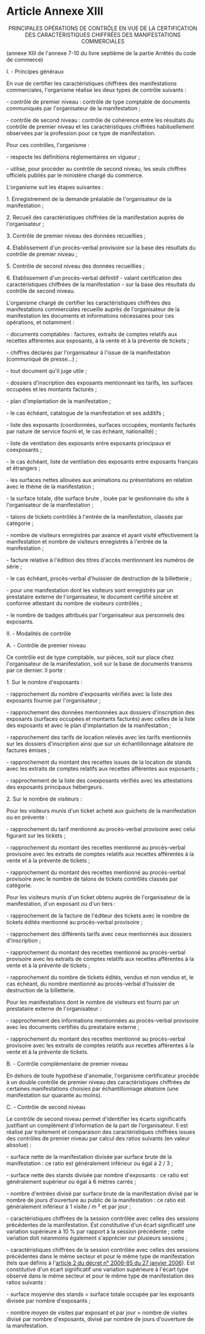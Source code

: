 # Article Annexe XIII

<p align='center'>PRINCIPALES OPÉRATIONS DE CONTRÔLE EN VUE DE LA CERTIFICATION DES CARACTÉRISTIQUES CHIFFRÉES DES MANIFESTATIONS COMMERCIALES </p><p>(annexe XIII de l'annexe 7-10 du livre septième de la partie Arrêtés du code de commerce) <br/></p><p>I. - Principes généraux </p><p>En vue de certifier les caractéristiques chiffrées des manifestations commerciales, l'organisme réalise les deux types de contrôle suivants : </p><p>- contrôle de premier niveau : contrôle de type comptable de documents communiqués par l'organisateur de la manifestation ; </p><p>- contrôle de second niveau : contrôle de cohérence entre les résultats du contrôle de premier niveau et les caractéristiques chiffrées habituellement observées par la profession pour ce type de manifestation. </p><p>Pour ces contrôles, l'organisme : </p><p>- respecte les définitions réglementaires en vigueur ; </p><p>- utilise, pour procéder au contrôle de second niveau, les seuls chiffres officiels publiés par le ministère chargé du commerce.</p><p>L'organisme suit les étapes suivantes : </p><p>1. Enregistrement de la demande préalable de l'organisateur de la manifestation ; </p><p>2. Recueil des caractéristiques chiffrées de la manifestation auprès de l'organisateur ; </p><p>3. Contrôle de premier niveau des données recueillies ; </p><p>4. Etablissement d'un procès-verbal provisoire sur la base des résultats du contrôle de premier niveau ; </p><p>5. Contrôle de second niveau des données recueillies ; </p><p>6. Etablissement d'un procès-verbal définitif - valant certification des caractéristiques chiffrées de la manifestation - sur la base des résultats du contrôle de second niveau.</p><p>L'organisme chargé de certifier les caractéristiques chiffrées des manifestations commerciales recueille auprès de l'organisateur de la manifestation les documents et informations nécessaires pour ces opérations, et notamment : </p><p>- documents comptables : factures, extraits de comptes relatifs aux recettes afférentes aux exposants, à la vente et à la prévente de tickets ; </p><p>- chiffres déclarés par l'organisateur à l'issue de la manifestation (communiqué de presse...) ; </p><p>- tout document qu'il juge utile ; </p><p>- dossiers d'inscription des exposants mentionnant les tarifs, les surfaces occupées et les montants facturés ; </p><p>- plan d'implantation de la manifestation ; </p><p>- le cas échéant, catalogue de la manifestation et ses additifs ; </p><p>- liste des exposants (coordonnées, surfaces occupées, montants facturés par nature de service fourni et, le cas échéant, nationalité) ; </p><p>- liste de ventilation des exposants entre exposants principaux et coexposants ; </p><p>- le cas échéant, liste de ventilation des exposants entre exposants français et étrangers ; </p><p>- les surfaces nettes allouées aux animations ou présentations en relation avec le thème de la manifestation ; </p><p>- la surface totale, dite  surface brute , louée par le gestionnaire du site à l'organisateur de la manifestation ; </p><p>- talons de tickets contrôlés à l'entrée de la manifestation, classés par catégorie ; </p><p>- nombre de visiteurs enregistrés par avance et ayant visité effectivement la manifestation et nombre de visiteurs enregistrés à l'entrée de la manifestation ; </p><p>- facture relative à l'édition des titres d'accès mentionnant les numéros de série ; </p><p>- le cas échéant, procès-verbal d'huissier de destruction de la billetterie ; </p><p>- pour une manifestation dont les visiteurs sont enregistrés par un prestataire externe de l'organisateur, le document certifié sincère et conforme attestant du nombre de visiteurs contrôlés ; </p><p>- le nombre de badges attribués par l'organisateur aux personnels des exposants. </p><p>II. - Modalités de contrôle </p><p>A. - Contrôle de premier niveau </p><p>Ce contrôle est de type comptable, sur pièces, soit sur place chez l'organisateur de la manifestation, soit sur la base de documents transmis par ce dernier. Il porte : </p><p>1. Sur le nombre d'exposants : </p><p>- rapprochement du nombre d'exposants vérifiés avec la liste des exposants fournie par l'organisateur ; </p><p>- rapprochement des données mentionnées aux dossiers d'inscription des exposants (surfaces occupées et montants facturés) avec celles de la liste des exposants et avec le plan d'implantation de la manifestation ; </p><p>- rapprochement des tarifs de location relevés avec les tarifs mentionnés sur les dossiers d'inscription ainsi que sur un échantillonnage aléatoire de factures émises ; </p><p>- rapprochement du montant des recettes issues de la location de stands avec les extraits de comptes relatifs aux recettes afférentes aux exposants ; </p><p>- rapprochement de la liste des coexposants vérifiés avec les attestations des exposants principaux hébergeurs. </p><p>2. Sur le nombre de visiteurs : </p><p>Pour les visiteurs munis d'un ticket acheté aux guichets de la manifestation ou en prévente : </p><p>- rapprochement du tarif mentionné au procès-verbal provisoire avec celui figurant sur les tickets ; </p><p>- rapprochement du montant des recettes mentionné au procès-verbal provisoire avec les extraits de comptes relatifs aux recettes afférentes à la vente et à la prévente de tickets ; </p><p>- rapprochement du montant des recettes mentionné au procès-verbal provisoire avec le nombre de talons de tickets contrôlés classés par catégorie. </p><p>Pour les visiteurs munis d'un ticket obtenu auprès de l'organisateur de la manifestation, d'un exposant ou d'un tiers : </p><p>- rapprochement de la facture de l'éditeur des tickets avec le nombre de tickets édités mentionné au procès-verbal provisoire ; </p><p>- rapprochement des différents tarifs avec ceux mentionnés aux dossiers d'inscription ; </p><p>- rapprochement du montant des recettes mentionné au procès-verbal provisoire avec les extraits de comptes relatifs aux recettes afférentes à la vente et à la prévente de tickets ; </p><p>- rapprochement du nombre de tickets édités, vendus et non vendus et, le cas échéant, du nombre mentionné au procès-verbal d'huissier de destruction de la billetterie. </p><p>Pour les manifestations dont le nombre de visiteurs est fourni par un prestataire externe de l'organisateur : </p><p>- rapprochement des informations mentionnées au procès-verbal provisoire avec les documents certifiés du prestataire externe ; </p><p>- rapprochement du montant des recettes mentionné au procès-verbal provisoire avec les extraits de comptes relatifs aux recettes afférentes à la vente et à la prévente de tickets.</p><p>B. - Contrôle complémentaire de premier niveau </p><p>En dehors de toute hypothèse d'anomalie, l'organisme certificateur procède à un double contrôle de premier niveau des caractéristiques chiffrées de certaines manifestations choisies par échantillonnage aléatoire (une manifestation sur quarante au moins).</p><p>C. - Contrôle de second niveau </p><p>Le contrôle de second niveau permet d'identifier les écarts significatifs justifiant un complément d'information de la part de l'organisateur. Il est réalisé par traitement et comparaison des caractéristiques chiffrées issues des contrôles de premier niveau par calcul des ratios suivants (en valeur absolue) : </p><p>- surface nette de la manifestation divisée par surface brute de la manifestation : ce ratio est généralement inférieur ou égal à 2 / 3 ; </p><p>- surface nette des stands divisée par nombre d'exposants : ce ratio est généralement supérieur ou égal à 6 mètres carrés ; </p><p>- nombre d'entrées divisé par surface brute de la manifestation divisé par le nombre de jours d'ouverture au public de la manifestation : ce ratio est généralement inférieur à 1 visite / m ² et par jour ; </p><p>- caractéristiques chiffrées de la session contrôlée avec celles des sessions précédentes de la manifestation. Est constitutive d'un écart significatif une variation supérieure à 10 % par rapport à la session précédente ; cette variation doit néanmoins également s'apprécier sur plusieurs sessions ; </p><p>- caractéristiques chiffrées de la session contrôlée avec celles des sessions précédentes dans le même secteur et pour le même type de manifestation (tels que définis à l'<a href='/affichTexteArticle.do?cidTexte=JORFTEXT000000455034&idArticle=JORFARTI000002495152&categorieLien=cid'>article 2 du décret n° 2006-85 du 27 janvier 2006</a>). Est constitutive d'un écart significatif une variation supérieure à l'écart type observé dans le même secteur et pour le même type de manifestation des ratios suivants : </p><p>- surface moyenne des stands = surface totale occupée par les exposants divisée par nombre d'exposants ; </p><p>- nombre moyen de visites par exposant et par jour = nombre de visites divisé par nombre d'exposants, divisé par nombre de jours d'ouverture de la manifestation.</p>